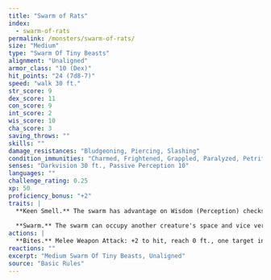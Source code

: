 ```yaml
---
title: "Swarm of Rats"
index:
  - swarm-of-rats
permalink: /monsters/swarm-of-rats/
size: "Medium"
type: "Swarm Of Tiny Beasts"
alignment: "Unaligned"
armor_class: "10 (Dex)"
hit_points: "24 (7d8-7)"
speed: "walk 30 ft."
str_score: 9
dex_score: 11
con_score: 9
int_score: 2
wis_score: 10
cha_score: 3
saving_throws: ""
skills: ""
damage_resistances: "Bludgeoning, Piercing, Slashing"
condition_immunities: "Charmed, Frightened, Grappled, Paralyzed, Petrified, Prone, Restrained, Stunned"
senses: "Darkvision 30 ft., Passive Perception 10"
languages: ""
challenge_rating: 0.25
xp: 50
proficiency_bonus: "+2"
traits: |
  **Keen Smell.** The swarm has advantage on Wisdom (Perception) checks that rely on smell.
  
  **Swarm.** The swarm can occupy another creature's space and vice versa, and the swarm can move through any opening large enough for a Tiny rat. The swarm can't regain hit points or gain temporary hit points.
actions: |
  **Bites.** Melee Weapon Attack: +2 to hit, reach 0 ft., one target in the swarm's space. Hit: 7 (2d6) piercing damage, or 3 (1d6) piercing damage if the swarm has half of its hit points or fewer.
reactions: ""
excerpt: "Medium Swarm Of Tiny Beasts, Unaligned"
source: "Basic Rules"
---
```


